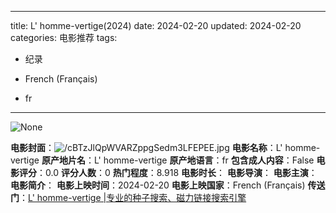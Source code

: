 
---
title: L' homme-vertige(2024)
date: 2024-02-20
updated: 2024-02-20
categories: 电影推荐
tags:

- 纪录

- French (Français)
- fr
---

<img src="https://image.tmdb.org/t/p/originalNone" alt="None" title="None">

**电影封面**：<img src="https://image.tmdb.org/t/p/w200/cBTzJlQpWVARZppgSedm3LFEPEE.jpg" alt="/cBTzJlQpWVARZppgSedm3LFEPEE.jpg" title="/cBTzJlQpWVARZppgSedm3LFEPEE.jpg">
**电影名称**：L' homme-vertige
**原产地片名**：L' homme-vertige
**原产地语言**：fr
**包含成人内容**：False
**电影评分**：0.0
**评分人数**：0
**热门程度**：8.918
**电影时长**：
**电影导演**：
**电影主演**：
**电影简介**：
**电影上映时间**：2024-02-20
**电影上映国家**：French (Français)
**传送门**：[L' homme-vertige |专业的种子搜索、磁力链接搜索引擎](https://movie.amd794.com:2083/?search=L%27%20homme-vertige&ordering=&mode=match_phrase&page_size=10&page=1)

